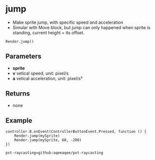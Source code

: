 # jump

 * Make sprite jump, with specific speed and acceleration
 * Simular with Move block, but jump can only happened when sprite is standing, current height = its offset.

```sig
Render.jump()
```


## Parameters
* **sprite**
* **v** vetical speed, unit: pixel/s
* **a** vetical acceleration, unit: pixel/s²

## Returns

* none

## Example

```blocks
controller.B.onEvent(ControllerButtonEvent.Pressed, function () {
    Render.jump(mySprite)
    Render.jump(mySprite, 60, -200)
})
```

```package
pxt-raycasting=github:aqeeaqee/pxt-raycasting
```